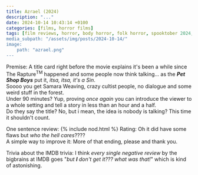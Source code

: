 ```yaml
---
title: Azrael (2024)
description: "..."
date: 2024-10-14 10:43:14 +0100
categories: [films, horror films]
tags: [film reviews, horror, body horror, folk horror, spooktober 2024, they don't say the title]
media_subpath: "/assets/img/posts/2024-10-14/"
image:
    path: "azrael.png"
---
```

<span class="reviewsection">Premise:</span> A title card right before the movie explains it's been a while since The Rapture<sup>TM</sup> happened and some people now think talking... as the ***Pet Shop Boys*** put it, *itsa, itsa, it's a Sin*.<br/>Soooo you get Samara Weaving, crazy cultist people, no dialogue and some weird stuff in the forest.<br/>
<span class="reviewsection">Under 90 minutes?</span> Yup, proving *once again* you can introduce the viewer to a whole setting and tell a story in less than an hour and a half.<br/>
<span class="reviewsection">Do they say the title?</span> No, but i mean, the idea is nobody is talking? This time it shouldn't count.

<span class="reviewsection">One sentence review:</span> {% include nod.html %}
<span class="reviewsection">Rating:</span> Oh it did have some flaws but *who the hell cares*????<br/>
<span class="reviewsection">A simple way to improve it:</span> More of that ending, please and thank you.

<span class="reviewsection">Trivia about the IMDB trivia:</span> I think *every single negative review* by the bigbrains at IMDB goes "*but __I__ don't get it??? what was that!*" which is kind of astonishing.